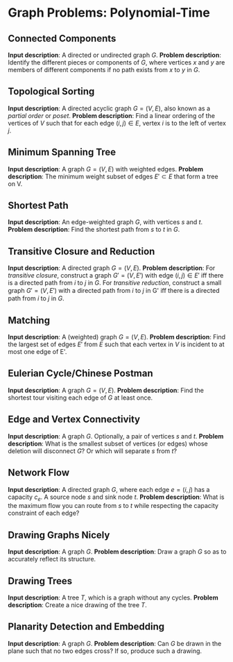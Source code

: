 # Graph Problems: Polynomial-Time

## Connected Components

**Input description**: A directed or undirected graph $G$.
**Problem description**: Identify the different pieces or components of $G$, where vertices $x$ and $y$ are members of different components if no path exists from $x$ to $y$ in $G$.

## Topological Sorting

**Input description**: A directed acyclic graph $G =(V,E)$, also known as a _partial order_ or _poset_.
**Problem description**: Find a linear ordering of the vertices of $V$ such that for each edge $(i,j) \in E$, vertex $i$ is to the left of vertex $j$.

## Minimum Spanning Tree

**Input description**: A graph $G =(V,E)$ with weighted edges.
**Problem description**: The minimum weight subset of edges $E' \subset E$ that form a tree on V.

## Shortest Path

**Input description**: An edge-weighted graph $G$, with vertices $s$ and $t$.
**Problem description**: Find the shortest path from $s$ to $t$ in $G$.

## Transitive Closure and Reduction

**Input description**: A directed graph $G =(V,E)$.
**Problem description**: For _transitive closure_, construct a graph $G' =(V,E')$ with edge $(i,j) \in E'$ iff there is a directed path from $i$ to $j$ in $G$. For _transitive reduction_, construct a small graph $G' =(V,E')$ with a directed path from $i$ to $j$ in G' iﬀ there is a directed path from $i$ to $j$ in $G$.

## Matching

**Input description**: A (weighted) graph $G =(V,E)$.
**Problem description**: Find the largest set of edges $E'$ from $E$ such that each vertex in $V$ is incident to at most one edge of E'.

## Eulerian Cycle/Chinese Postman

**Input description**: A graph $G =(V,E)$.
**Problem description**: Find the shortest tour visiting each edge of $G$ at least once.

## Edge and Vertex Connectivity

**Input description**: A graph $G$. Optionally, a pair of vertices $s$ and $t$.
**Problem description**: What is the smallest subset of vertices (or edges) whose deletion will disconnect $G$? Or which will separate $s$ from $t$?

## Network Flow

**Input description**: A directed graph $G$, where each edge $e =(i,j)$ has a capacity $c_e$. A source node $s$ and sink node $t$.
**Problem description**: What is the maximum flow you can route from $s$ to $t$ while respecting the capacity constraint of each edge?

## Drawing Graphs Nicely

**Input description**: A graph $G$.
**Problem description**: Draw a graph $G$ so as to accurately reflect its structure.

## Drawing Trees

**Input description**: A tree $T$, which is a graph without any cycles.
**Problem description**: Create a nice drawing of the tree $T$.

## Planarity Detection and Embedding

**Input description**: A graph $G$.
**Problem description**: Can $G$ be drawn in the plane such that no two edges cross? If so, produce such a drawing.
